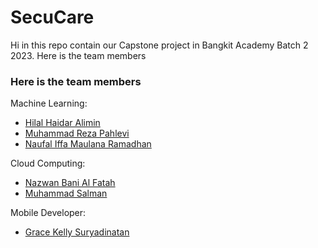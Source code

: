 # SecuCare
Hi in this repo contain our Capstone project in Bangkit Academy Batch 2 2023.
Here is the team members

### Here is the team members
Machine Learning:
- [Hilal Haidar Alimin](https://github.com/Hildone)
- [Muhammad Reza Pahlevi](https://github.com/rezaphahlevi)
- [Naufal Iffa Maulana Ramadhan](https://github.com/Naufaliffa)

Cloud Computing:
- [Nazwan Bani Al Fatah](https://github.com/nazwan14)
- [Muhammad Salman](https://github.com/)

Mobile Developer:
- [Grace Kelly Suryadinatan](https://github.com/gracekells)

